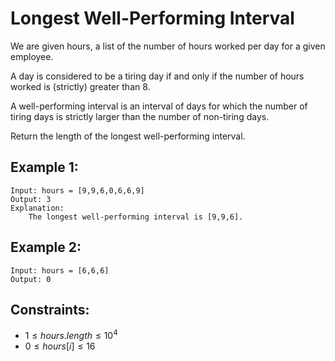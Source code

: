 # Longest Well-Performing Interval

We are given hours, a list of the number of hours worked per day for a given  
employee.

A day is considered to be a tiring day if and only if the number of hours  
worked is (strictly) greater than 8.

A well-performing interval is an interval of days for which the number of  
tiring days is strictly larger than the number of non-tiring days.

Return the length of the longest well-performing interval.

 

## Example 1:

    Input: hours = [9,9,6,0,6,6,9]
    Output: 3
    Explanation: 
        The longest well-performing interval is [9,9,6].

## Example 2:

    Input: hours = [6,6,6]
    Output: 0
    
 

## Constraints:

* $1 \le hours.length \le 10^4$
* $0 \le hours[i] \le 16$

